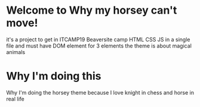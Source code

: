 # Welcome to Why my horsey can't move!

it's a project to get in ITCAMP19 Beaversite camp HTML CSS JS in a single file and must have DOM element for 3 elements the theme is about magical animals

# Why I'm doing this
Why I'm doing the horsey theme because I love knight in chess and horse in real life 
